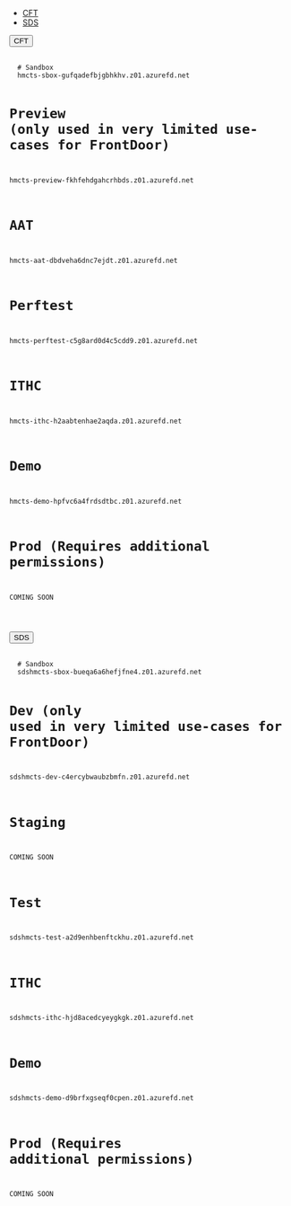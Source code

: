 <div class="platform-selector" id="front-door-endpoint-clusters" data-module="app-tabs">
  <ul class="app-tabs" role="tablist">
    <li class="app-tabs__item js-tabs__item js-tabs__item--open" role="presentation">
      <a href="#front-door-endpoint-cft" role="tab" aria-controls="front-door-endpoint-cft" aria-expanded="false">
        CFT
      </a>
    </li>
    <li class="app-tabs__item js-tabs__item app-tabs__item--current" role="presentation">
      <a href="#front-door-endpoint-sds" role="tab" aria-controls="front-door-endpoint-sds" aria-expanded="true">
      SDS
      </a>
    </li>
  </ul>
  <div class="app-tabs__heading js-tabs__heading">
    <button aria-controls="front-door-endpoint-cft" class="app-tabs__heading-button">CFT</button>
  </div>
  <div class="app-tabs__container js-tabs__container app-tabs__container--hidden" id="front-door-endpoint-cft" role="tabpanel" aria-hidden="true">
    <div class="app-example__code">
      <pre data-module="app-copy" tabindex="0">
        <code>
  # Sandbox
  hmcts-sbox-gufqadefbjgbhkhv.z01.azurefd.net

  # Preview (only used in very limited use-cases for FrontDoor)
  hmcts-preview-fkhfehdgahcrhbds.z01.azurefd.net

  # AAT
  hmcts-aat-dbdveha6dnc7ejdt.z01.azurefd.net

  # Perftest
  hmcts-perftest-c5g8ard0d4c5cdd9.z01.azurefd.net

  # ITHC
  hmcts-ithc-h2aabtenhae2aqda.z01.azurefd.net
  
  # Demo
  hmcts-demo-hpfvc6a4frdsdtbc.z01.azurefd.net
  
  # Prod (Requires additional permissions)
  COMING SOON

</code></pre>
    </div>
  </div>
  
  <div class="app-tabs__heading js-tabs__heading app-tabs__heading--current">
    <button aria-controls="front-door-endpoint-sds" class="app-tabs__heading-button" aria-expanded="true">SDS</button>
  </div>

  <div class="app-tabs__container js-tabs__container" id="front-door-endpoint-sds" role="tabpanel" aria-hidden="false">
    <div>
      <pre data-module="app-copy" tabindex="0">
        <code>
  # Sandbox
  sdshmcts-sbox-bueqa6a6hefjfne4.z01.azurefd.net

  # Dev (only used in very limited use-cases for FrontDoor)
  sdshmcts-dev-c4ercybwaubzbmfn.z01.azurefd.net
  
  # Staging
  COMING SOON

  # Test
  sdshmcts-test-a2d9enhbenftckhu.z01.azurefd.net
  
  # ITHC
  sdshmcts-ithc-hjd8acedcyeygkgk.z01.azurefd.net
  
  # Demo
  sdshmcts-demo-d9brfxgseqf0cpen.z01.azurefd.net
  
  # Prod (Requires additional permissions)
  COMING SOON
   
</code></pre>
    </div>
  </div>
</div>
